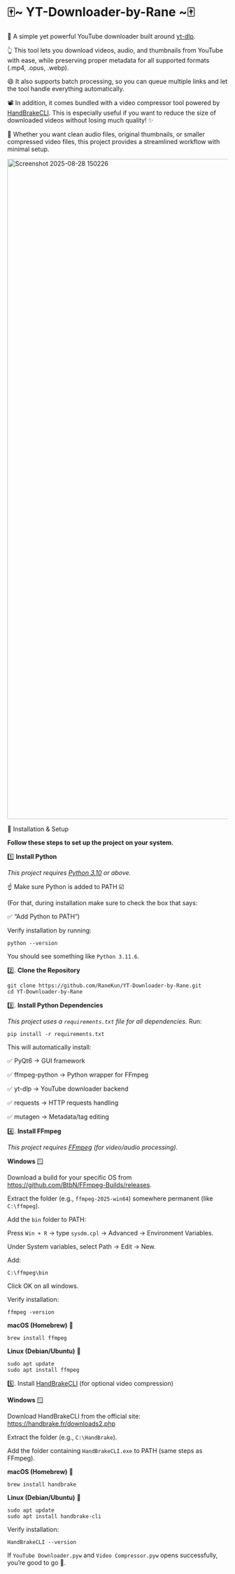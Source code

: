 # 🀄~ YT-Downloader-by-Rane ~🀄
💪 A simple yet powerful YouTube downloader built around [yt-dlp](https://github.com/yt-dlp/yt-dlp).

👆 This tool lets you download videos, audio, and thumbnails from YouTube with ease, while preserving proper metadata for all supported formats (.mp4, .opus, .webp).

😄 It also supports batch processing, so you can queue multiple links and let the tool handle everything automatically.

📽️ In addition, it comes bundled with a video compressor tool powered by [HandBrakeCLI](https://handbrake.fr/downloads2.php).
This is especially useful if you want to reduce the size of downloaded videos without losing much quality! ✨

🦾 Whether you want clean audio files, original thumbnails, or smaller compressed video files, this project provides a streamlined workflow with minimal setup.

<img width="1454" height="1510" alt="Screenshot 2025-08-28 150226" src="https://github.com/user-attachments/assets/193165d9-ab96-4fce-ac02-69a205871b79" />



🔧 Installation & Setup

**Follow these steps to set up the project on your system.**

1️⃣ **Install Python**

_This project requires [Python 3.10](https://www.python.org/) or above._

☝️ Make sure Python is added to PATH ☑️

(For that, during installation make sure to check the box that says:

✅ “Add Python to PATH”)

Verify installation by running:

```
python --version
```

You should see something like `Python 3.11.6`.




2️⃣. **Clone the Repository**
~~~
git clone https://github.com/RaneKun/YT-Downloader-by-Rane.git
cd YT-Downloader-by-Rane
~~~




3️⃣. **Install Python Dependencies**

_This project uses a `requirements.txt` file for all dependencies._ Run:
~~~
pip install -r requirements.txt
~~~

This will automatically install:

✅ PyQt6 → GUI framework

✅ ffmpeg-python → Python wrapper for FFmpeg

✅ yt-dlp → YouTube downloader backend

✅ requests → HTTP requests handling

✅ mutagen → Metadata/tag editing




4️⃣. **Install FFmpeg**

_This project requires [FFmpeg](https://github.com/BtbN/FFmpeg-Builds/releases) (for video/audio processing)._

**Windows** 🪟

Download a build for your specific OS from https://github.com/BtbN/FFmpeg-Builds/releases.

Extract the folder (e.g., `ffmpeg-2025-win64`) somewhere permanent (like `C:\ffmpeg`).

Add the `bin` folder to PATH:

Press `Win + R` → type `sysdm.cpl` → Advanced → Environment Variables.

Under System variables, select Path → Edit → New.

Add:
~~~
C:\ffmpeg\bin
~~~

Click OK on all windows.

Verify installation:
~~~
ffmpeg -version
~~~

**macOS (Homebrew)** 🍎
~~~
brew install ffmpeg
~~~

**Linux (Debian/Ubuntu)** 🐧
~~~
sudo apt update
sudo apt install ffmpeg
~~~



5️⃣. Install [HandBrakeCLI](https://handbrake.fr/downloads2.php) (for optional video compression)

**Windows** 🪟

Download HandBrakeCLI from the official site: https://handbrake.fr/downloads2.php

Extract the folder (e.g., `C:\HandBrake`).

Add the folder containing `HandBrakeCLI.exe` to PATH (same steps as FFmpeg).

**macOS (Homebrew)** 🍎
~~~
brew install handbrake
~~~

**Linux (Debian/Ubuntu)** 🐧
~~~
sudo apt update
sudo apt install handbrake-cli
~~~

Verify installation:
~~~
HandBrakeCLI --version
~~~



If `YouTube Downloader.pyw` and `Video Compressor.pyw` opens successfully, you’re good to go 🎉.
